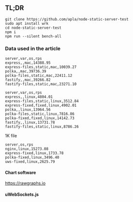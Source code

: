 ## TL;DR

```
git clone https://github.com/apla/node-static-server-test
sudo apt install wrk
cd node-static-server-test
npm i
npm run --silent bench-all
```

### Data used in the article

```
server,var,os,rps
express,,mac,14388.95
express-files,static,mac,10039.27
polka,,mac,39736.39
polka-files,static,mac,22411.12
fastify,,mac,39266.82
fastify-files,static,mac,23271.10
```

```
server,var,os,rps
express,,linux,4804.01
express-files,static,linux,3512.84
express-fixed,fixed,linux,4902.01
polka,,linux,13964.56
polka-files,static,linux,7816.86
polka-fixed,fixed,linux,14142.73
fastify,,linux,13731.78
fastify-files,static,linux,8786.26
```

1K file

```
server,os,rps
nginx,linux,15273.08
express-fixed,linux,1733.78
polka-fixed,linux,3496.40
uws-fixed,linux,2625.79
```

#### Chart software

https://rawgraphs.io

#### uWebSockets.js

